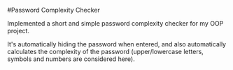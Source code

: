 #Password Complexity Checker

Implemented a short and simple password complexity checker for my OOP project.

It's automatically hiding the password when entered, and also automatically calculates the complexity of the password (upper/lowercase letters, symbols and numbers are considered here).
